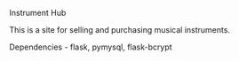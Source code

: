 Instrument Hub

This is a site for selling and purchasing musical instruments.

Dependencies - flask, pymysql, flask-bcrypt
